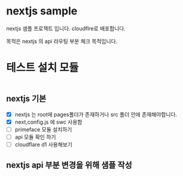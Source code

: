 # nextjs sample

nextjs 샘플 프로젝트 입니다. cloudflre로 배포합니다.

목적은 nextjs 의 api 라우팅 부분 체크 목적입니다.

# 테스트 설치 모듈
```bash

```
## nextjs 기본

- [x] nextjs 는 root에 pages폴더가 존재하거나 src 폴더 안에 존재해야합니다.
- [x] next,config.js 에 swc 사용함
- [ ] primeface 모듈 설치하기
- [ ] api 모듈 확인 하기
- [ ] cloudflare d1 사용해보기

## nextjs api 부분 변경을 위해 샘플 작성
